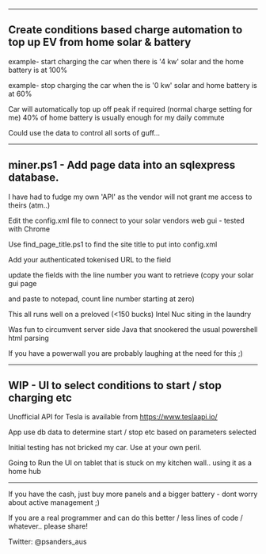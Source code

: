 ------------------------------------------------------------------------------------------------------------
Create conditions based charge automation to top up EV from home solar & battery
------------------------------------------------------------------------------------------------------------

example- start charging the car when there is '4 kw' solar and the home battery is at 100%

example- stop charging the car when the is '0 kw' solar and home battery is at 60%

Car will automatically top up off peak if required (normal charge setting for me)
40% of home battery is usually enough for my daily commute

Could use the data to control all sorts of guff...

----------------------------------------------------------------------------------------------------------
miner.ps1 - Add page data into an sqlexpress database.
----------------------------------------------------------------------------------------------------------

I have had to fudge my own 'API' as the vendor will not grant me access to theirs (atm..)

Edit the config.xml file to connect to your solar vendors web gui - tested with Chrome

Use find_page_title.ps1 to find the site title to put into config.xml

Add your authenticated tokenised URL to the <URL> field

update the fields with the line number you want to retrieve (copy your solar gui page 
  
and paste to notepad, count line number starting at zero)
  
This all runs well on a preloved (<150 bucks) Intel Nuc siting in the laundry
                                       
Was fun to circumvent server side Java that snookered the usual powershell html parsing                                        

If you have a powerwall you are probably laughing at the need for this ;)
                                       
----------------------------------------------------------------------------------------------------------
WIP - UI to select conditions to start / stop charging etc
----------------------------------------------------------------------------------------------------------

Unofficial API for Tesla is available from https://www.teslaapi.io/

App use db data to determine start / stop etc based on parameters selected

Initial testing has not bricked my car. Use at your own peril. 

Going to Run the UI on tablet that is stuck on my kitchen wall.. using it as a home hub  

----------------------------------------------------------------------------------------------------------

If you have the cash, just buy more panels and a bigger battery - dont worry about active management ;)
                                       
If you are a real programmer and can do this better / less lines of code / whatever.. please share!                                       
                                       
Twitter: @psanders_aus

